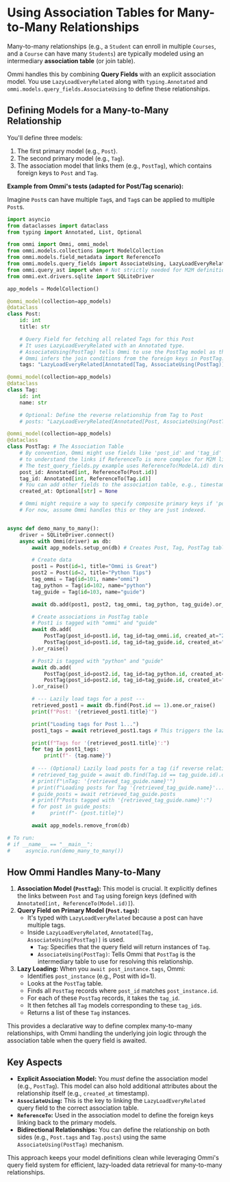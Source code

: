 # Using Association Tables for Many-to-Many Relationships

Many-to-many relationships (e.g., a `Student` can enroll in multiple `Courses`, and a `Course` can have many `Students`) are typically modeled using an intermediary **association table** (or join table).

Ommi handles this by combining **Query Fields** with an explicit association model. You use `LazyLoadEveryRelated` along with `typing.Annotated` and `ommi.models.query_fields.AssociateUsing` to define these relationships.

## Defining Models for a Many-to-Many Relationship

You'll define three models:
1.  The first primary model (e.g., `Post`).
2.  The second primary model (e.g., `Tag`).
3.  The association model that links them (e.g., `PostTag`), which contains foreign keys to `Post` and `Tag`.

**Example from Ommi's tests (adapted for Post/Tag scenario):**

Imagine `Post`s can have multiple `Tag`s, and `Tag`s can be applied to multiple `Post`s.

```python
import asyncio
from dataclasses import dataclass
from typing import Annotated, List, Optional

from ommi import Ommi, ommi_model
from ommi.models.collections import ModelCollection
from ommi.models.field_metadata import ReferenceTo
from ommi.models.query_fields import AssociateUsing, LazyLoadEveryRelated
from ommi.query_ast import when # Not strictly needed for M2M definition, but good for other queries
from ommi.ext.drivers.sqlite import SQLiteDriver

app_models = ModelCollection()

@ommi_model(collection=app_models)
@dataclass
class Post:
    id: int
    title: str

    # Query Field for fetching all related Tags for this Post
    # It uses LazyLoadEveryRelated with an Annotated type.
    # AssociateUsing(PostTag) tells Ommi to use the PostTag model as the intermediary.
    # Ommi infers the join conditions from the foreign keys in PostTag.
    tags: "LazyLoadEveryRelated[Annotated[Tag, AssociateUsing(PostTag)]]"

@ommi_model(collection=app_models)
@dataclass
class Tag:
    id: int
    name: str

    # Optional: Define the reverse relationship from Tag to Post
    # posts: "LazyLoadEveryRelated[Annotated[Post, AssociateUsing(PostTag)]]"

@ommi_model(collection=app_models)
@dataclass
class PostTag: # The Association Table
    # By convention, Ommi might use fields like 'post_id' and 'tag_id'
    # to understand the links if ReferenceTo is more complex for M2M linking fields.
    # The test_query_fields.py example uses ReferenceTo(ModelA.id) directly in the association table.
    post_id: Annotated[int, ReferenceTo(Post.id)]
    tag_id: Annotated[int, ReferenceTo(Tag.id)]
    # You can add other fields to the association table, e.g., timestamp
    created_at: Optional[str] = None

    # Ommi might require a way to specify composite primary keys if 'post_id' and 'tag_id' together form one.
    # For now, assume Ommi handles this or they are just indexed.


async def demo_many_to_many():
    driver = SQLiteDriver.connect()
    async with Ommi(driver) as db:
        await app_models.setup_on(db) # Creates Post, Tag, PostTag tables

        # Create data
        post1 = Post(id=1, title="Ommi is Great")
        post2 = Post(id=2, title="Python Tips")
        tag_ommi = Tag(id=101, name="ommi")
        tag_python = Tag(id=102, name="python")
        tag_guide = Tag(id=103, name="guide")

        await db.add(post1, post2, tag_ommi, tag_python, tag_guide).or_raise()

        # Create associations in PostTag table
        # Post1 is tagged with "ommi" and "guide"
        await db.add(
            PostTag(post_id=post1.id, tag_id=tag_ommi.id, created_at="2024-01-01"),
            PostTag(post_id=post1.id, tag_id=tag_guide.id, created_at="2024-01-01")
        ).or_raise()

        # Post2 is tagged with "python" and "guide"
        await db.add(
            PostTag(post_id=post2.id, tag_id=tag_python.id, created_at="2024-01-02"),
            PostTag(post_id=post2.id, tag_id=tag_guide.id, created_at="2024-01-02")
        ).or_raise()

        # --- Lazily load tags for a post ---
        retrieved_post1 = await db.find(Post.id == 1).one.or_raise()
        print(f"Post: '{retrieved_post1.title}'")

        print("Loading tags for Post 1...")
        post1_tags = await retrieved_post1.tags # This triggers the lazy load

        print(f"Tags for '{retrieved_post1.title}':")
        for tag in post1_tags:
            print(f"- {tag.name}")
        
        # --- (Optional) Lazily load posts for a tag (if reverse relationship is defined) ---
        # retrieved_tag_guide = await db.find(Tag.id == tag_guide.id).one.or_raise()
        # print(f"\nTag: '{retrieved_tag_guide.name}'")
        # print(f"Loading posts for Tag '{retrieved_tag_guide.name}'...")
        # guide_posts = await retrieved_tag_guide.posts
        # print(f"Posts tagged with '{retrieved_tag_guide.name}':")
        # for post in guide_posts:
        #     print(f"- {post.title}")

        await app_models.remove_from(db)

# To run:
# if __name__ == "__main__":
#     asyncio.run(demo_many_to_many())
```

## How Ommi Handles Many-to-Many

1.  **Association Model (`PostTag`):** This model is crucial. It explicitly defines the links between `Post` and `Tag` using foreign keys (defined with `Annotated[int, ReferenceTo(Model.id)]`).
2.  **Query Field on Primary Model (`Post.tags`):**
    *   It's typed with `LazyLoadEveryRelated` because a post can have multiple tags.
    *   Inside `LazyLoadEveryRelated`, `Annotated[Tag, AssociateUsing(PostTag)]` is used.
        *   `Tag`: Specifies that the query field will return instances of `Tag`.
        *   `AssociateUsing(PostTag)`: Tells Ommi that `PostTag` is the intermediary table to use for resolving this relationship.
3.  **Lazy Loading:** When you `await post_instance.tags`, Ommi:
    *   Identifies `post_instance` (e.g., Post with id=1).
    *   Looks at the `PostTag` table.
    *   Finds all `PostTag` records where `post_id` matches `post_instance.id`.
    *   For each of these `PostTag` records, it takes the `tag_id`.
    *   It then fetches all `Tag` models corresponding to these `tag_id`s.
    *   Returns a list of these `Tag` instances.

This provides a declarative way to define complex many-to-many relationships, with Ommi handling the underlying join logic through the association table when the query field is awaited.

## Key Aspects

*   **Explicit Association Model:** You *must* define the association model (e.g., `PostTag`). This model can also hold additional attributes about the relationship itself (e.g., `created_at` timestamp).
*   **`AssociateUsing`:** This is the key to linking the `LazyLoadEveryRelated` query field to the correct association table.
*   **`ReferenceTo`:** Used in the association model to define the foreign keys linking back to the primary models.
*   **Bidirectional Relationships:** You can define the relationship on both sides (e.g., `Post.tags` and `Tag.posts`) using the same `AssociateUsing(PostTag)` mechanism.

This approach keeps your model definitions clean while leveraging Ommi's query field system for efficient, lazy-loaded data retrieval for many-to-many relationships. 